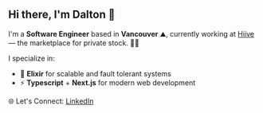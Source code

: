 ## Hi there, I'm Dalton 👋

I'm a **Software Engineer** based in **Vancouver** ⛰️, currently working at [Hiive](https://hiive.com) — the marketplace for private stock. 🐝✨ 

I specialize in:
- 🧪 **Elixir** for scalable and fault tolerant systems
- ⚡ **Typescript** + **Next.js** for modern web development

🌐 Let's Connect: [LinkedIn](https://www.linkedin.com/in/daltonmcphaden/)

